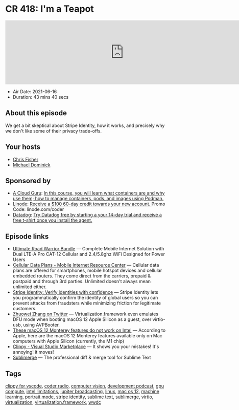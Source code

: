 # CR 418: I'm a Teapot

<iframe src="https://player.fireside.fm/v2/MLf2ZzhC+GeFRD3Q5?theme=dark" width="740" height="200" frameborder="0" scrolling="no"></iframe>

* Air Date: 2021-06-16
* Duration: 43 mins 40 secs

## About this episode

We get a bit skeptical about Stripe Identity, how it works, and precisely why we don't like some of their privacy trade-offs.

## Your hosts
* [Chris Fisher](https://coder.show/hosts/chrislas)
* [Michael Dominick](https://coder.show/hosts/michael)

## Sponsored by

  * [A Cloud Guru](https://acloud.guru/overview/hands-on-with-podman-containers/?utm_source=jupiter&utm_medium=cpc): [In this course, you will learn what containers are and why use them; how to manage containers, pods, and images using Podman.](https://acloud.guru/overview/hands-on-with-podman-containers/?utm_source=jupiter&utm_medium=cpc)
  * [Linode](https://linode.com/coder): [Receive a $100 60-day credit towards your new account. ](https://linode.com/coder) Promo Code: linode.com/coder
  * [Datadog](http://datadog.com/coderradio): [Try Datadog free by starting a your 14-day trial and receive a free t-shirt once you install the agent.](http://datadog.com/coderradio)



## Episode links

  * [Ultimate Road Warrior Bundle](https://www.mobilemusthave.com/Ultimate-Road-Warrior-Bundle-with-Poynting_p_168.html "Ultimate Road Warrior Bundle") — Complete Mobile Internet Solution with Dual LTE-A Pro CAT-12 Cellular and 2.4/5.8ghz WiFi Designed for Power Users
  * [Cellular Data Plans - Mobile Internet Resource Center](https://www.rvmobileinternet.com/gear/cellular-data-plans/ "Cellular Data Plans - Mobile Internet Resource Center") — Cellular data plans are offered for smartphones, mobile hotspot devices and cellular embedded routers. They come direct from the carriers, prepaid & postpaid and through 3rd parties. Unlimited doesn't always mean unlimited either.
  * [Stripe Identity: Verify identities with confidence](https://stripe.com/identity "Stripe Identity: Verify identities with confidence") — Stripe Identity lets you programmatically confirm the identity of global users so you can prevent attacks from fraudsters while minimizing friction for legitimate customers.
  * [Zhuowei Zhang on Twitter](https://twitter.com/zhuowei/status/1402114361754259456?s=20 "Zhuowei Zhang on Twitter") — Virtualization.framework even emulates DFU mode when booting macOS 12 Apple Silicon as a guest, over virtio-usb, using AVPBooter.
  * [These macOS 12 Monterey features do not work on Intel](https://arstechnica.com/gadgets/2021/06/these-macos-monterey-features-wont-work-on-intel-macs/ "These macOS 12 Monterey features do not work on Intel") — According to Apple, here are the macOS 12 Monterey features available only on Mac computers with Apple Silicon (currently, the M1 chip)
  * [Clippy - Visual Studio Marketplace](https://marketplace.visualstudio.com/items?itemName=fleshywaffles.vs-code-clippy "Clippy - Visual Studio Marketplace") — It shows you your mistakes! It's annoying! it moves!
  * [Sublimerge](https://www.sublimerge.com/ "Sublimerge") — The professional diff & merge tool for Sublime Text 



## Tags

[clippy for vscode](https://coder.show/tags/clippy%20for%20vscode), [coder radio](https://coder.show/tags/coder%20radio), [computer vision](https://coder.show/tags/computer%20vision), [development podcast](https://coder.show/tags/development%20podcast), [gpu compute](https://coder.show/tags/gpu%20compute), [intel limitations](https://coder.show/tags/intel%20limitations), [jupiter broadcasting](https://coder.show/tags/jupiter%20broadcasting), [linux](https://coder.show/tags/linux), [mac os 12](https://coder.show/tags/mac%20os%2012), [machine learning](https://coder.show/tags/machine%20learning), [portrait mode](https://coder.show/tags/portrait%20mode), [stripe identity](https://coder.show/tags/stripe%20identity), [sublime text](https://coder.show/tags/sublime%20text), [sublimerge](https://coder.show/tags/sublimerge), [virtio](https://coder.show/tags/virtio), [virtualization](https://coder.show/tags/virtualization), [virtualization.framework](https://coder.show/tags/virtualization.framework), [wwdc](https://coder.show/tags/wwdc)